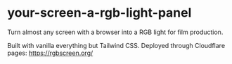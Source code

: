 # your-screen-a-rgb-light-panel

Turn almost any screen with a browser into a RGB light for film production.

Built with vanilla everything but Tailwind CSS. Deployed through Cloudflare pages: https://rgbscreen.org/
